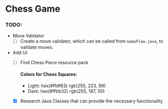 # Chess Game
### TODO:
* Move Validator
  - [ ] Create a move validator, which can be called from ```GameFlow.java```, to validate moves.

* Add UI
  - [ ] Find Chess Piece resource pack
    #### Colors for Chess Squares:  
      * Light: hex(#ffdf63) rgb(255, 223, 99)
      * Dark: hex(#ffbb32) rgb(255, 187, 50)
    
  - [x] Research Java Classes that can provide the necessary functionality
